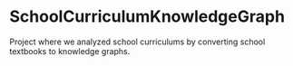 # SchoolCurriculumKnowledgeGraph

Project where we analyzed school curriculums by converting school textbooks to knowledge graphs.
